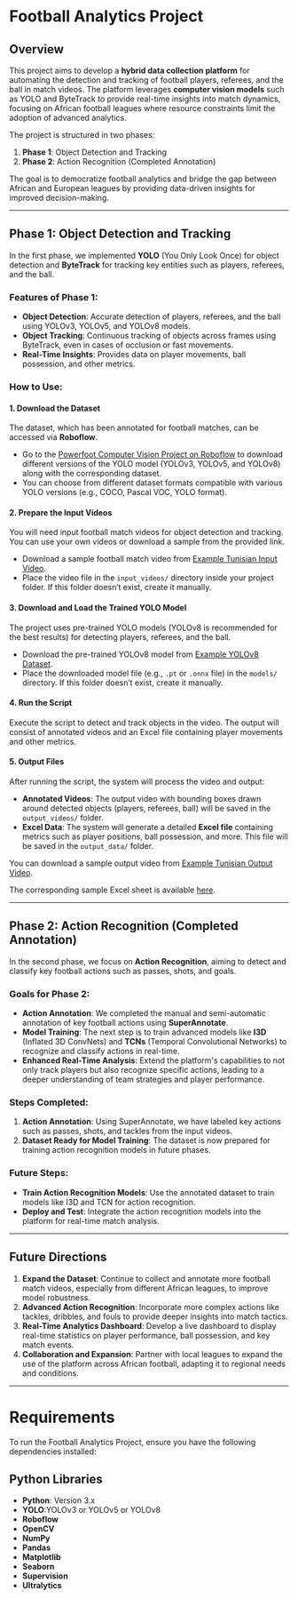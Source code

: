 # Football Analytics Project

## Overview

This project aims to develop a **hybrid data collection platform** for automating the detection and tracking of football players, referees, and the ball in match videos. The platform leverages **computer vision models** such as YOLO and ByteTrack to provide real-time insights into match dynamics, focusing on African football leagues where resource constraints limit the adoption of advanced analytics.

The project is structured in two phases:
1. **Phase 1**: Object Detection and Tracking
2. **Phase 2**: Action Recognition (Completed Annotation)

The goal is to democratize football analytics and bridge the gap between African and European leagues by providing data-driven insights for improved decision-making.

---

## Phase 1: Object Detection and Tracking

In the first phase, we implemented **YOLO** (You Only Look Once) for object detection and **ByteTrack** for tracking key entities such as players, referees, and the ball.

### Features of Phase 1:
- **Object Detection**: Accurate detection of players, referees, and the ball using YOLOv3, YOLOv5, and YOLOv8 models.
- **Object Tracking**: Continuous tracking of objects across frames using ByteTrack, even in cases of occlusion or fast movements.
- **Real-Time Insights**: Provides data on player movements, ball possession, and other metrics.

### How to Use:

#### 1. **Download the Dataset**

The dataset, which has been annotated for football matches, can be accessed via **Roboflow**.

- Go to the [Powerfoot Computer Vision Project on Roboflow](https://universe.roboflow.com/esprit-po5qf/powerfoot) to download different versions of the YOLO model (YOLOv3, YOLOv5, and YOLOv8) along with the corresponding dataset.
- You can choose from different dataset formats compatible with various YOLO versions (e.g., COCO, Pascal VOC, YOLO format).

#### 2. **Prepare the Input Videos**

You will need input football match videos for object detection and tracking. You can use your own videos or download a sample from the provided link.

- Download a sample football match video from [Example Tunisian Input Video](https://drive.google.com/file/d/1HkajT-JujZwkUuqEkI6U6CuCwx7BfcWS/view?usp=drive_link).
- Place the video file in the `input_videos/` directory inside your project folder. If this folder doesn’t exist, create it manually.

#### 3. **Download and Load the Trained YOLO Model**

The project uses pre-trained YOLO models (YOLOv8 is recommended for the best results) for detecting players, referees, and the ball.

- Download the pre-trained YOLOv8 model from [Example YOLOv8 Dataset](https://drive.google.com/file/d/13WSdTF2D-uc_aSkuAIsdG9cetyqPvZaX/view?usp=drive_link).
- Place the downloaded model file (e.g., `.pt` or `.onnx` file) in the `models/` directory. If this folder doesn’t exist, create it manually.

#### 4. **Run the Script**

Execute the script to detect and track objects in the video. The output will consist of annotated videos and an Excel file containing player movements and other metrics.

#### 5. **Output Files**

After running the script, the system will process the video and output:

- **Annotated Videos**: The output video with bounding boxes drawn around detected objects (players, referees, ball) will be saved in the `output_videos/` folder.
- **Excel Data**: The system will generate a detailed **Excel file** containing metrics such as player positions, ball possession, and more. This file will be saved in the `output_data/` folder.

You can download a sample output video from [Example Tunisian Output Video](https://drive.google.com/file/d/1s2TuhMSsJfWNaijPv8VvBsUkiXqQ2lEj/view?usp=drive_link).

The corresponding sample Excel sheet is available [here](https://docs.google.com/spreadsheets/d/1fCGVFfCSkONewrB1hoJljajUjM2X1Ue7/edit?usp=drive_link&ouid=112565924282064934387&rtpof=true&sd=true).

---

## Phase 2: Action Recognition (Completed Annotation)

In the second phase, we focus on **Action Recognition**, aiming to detect and classify key football actions such as passes, shots, and goals.

### Goals for Phase 2:
- **Action Annotation**: We completed the manual and semi-automatic annotation of key football actions using **SuperAnnotate**.
- **Model Training**: The next step is to train advanced models like **I3D** (Inflated 3D ConvNets) and **TCNs** (Temporal Convolutional Networks) to recognize and classify actions in real-time.
- **Enhanced Real-Time Analysis**: Extend the platform's capabilities to not only track players but also recognize specific actions, leading to a deeper understanding of team strategies and player performance.

### Steps Completed:
1. **Action Annotation**: Using SuperAnnotate, we have labeled key actions such as passes, shots, and tackles from the input videos.
2. **Dataset Ready for Model Training**: The dataset is now prepared for training action recognition models in future phases.

### Future Steps:
- **Train Action Recognition Models**: Use the annotated dataset to train models like I3D and TCN for action recognition.
- **Deploy and Test**: Integrate the action recognition models into the platform for real-time match analysis.

---

## Future Directions

1. **Expand the Dataset**: Continue to collect and annotate more football match videos, especially from different African leagues, to improve model robustness.
2. **Advanced Action Recognition**: Incorporate more complex actions like tackles, dribbles, and fouls to provide deeper insights into match tactics.
3. **Real-Time Analytics Dashboard**: Develop a live dashboard to display real-time statistics on player performance, ball possession, and key match events.
4. **Collaboration and Expansion**: Partner with local leagues to expand the use of the platform across African football, adapting it to regional needs and conditions.

---

# Requirements

To run the Football Analytics Project, ensure you have the following dependencies installed:

## Python Libraries

- **Python**: Version 3.x
- **YOLO**:YOLOv3 or YOLOv5 or YOLOv8
- **Roboflow**
- **OpenCV**
- **NumPy**
- **Pandas**
- **Matplotlib**
- **Seaborn**
- **Supervision**
- **Ultralytics**